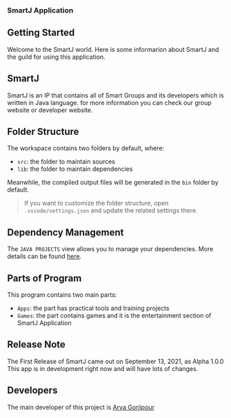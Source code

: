 ### SmartJ Application

## Getting Started

Welcome to the SmartJ world. Here is some informarion about SmartJ and the guild for using this application.

## SmartJ
SmartJ is an IP that contains all of Smart Groups and its developers which is written in Java language.
for more information you can check our group website or developer website.

## Folder Structure

The workspace contains two folders by default, where:

- `src`: the folder to maintain sources
- `lib`: the folder to maintain dependencies

Meanwhile, the compiled output files will be generated in the `bin` folder by default.

> If you want to customize the folder structure, open `.vscode/settings.json` and update the related settings there.

## Dependency Management

The `JAVA PROJECTS` view allows you to manage your dependencies. More details can be found [here](https://github.com/microsoft/vscode-java-dependency#manage-dependencies).

## Parts of Program

This program contains two main parts:
- `Apps`: the part has practical tools and training projects
- `Games`: the part contains games and it is the entertainment section of SmartJ Application

## Release Note
The First Release of SmartJ came out on September 13, 2021, as Alpha 1.0.0
This app is in development right now and will have lots of changes.

## Developers
The main developer of this project is [Arya Gorjipour](http://arysmart.epizy.com) 
